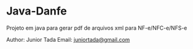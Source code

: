 # Java-Danfe
Projeto em java para gerar pdf de arquivos xml para NF-e/NFC-e/NFS-e

Author: Junior Tada
Email: juniortada@gmail.com
